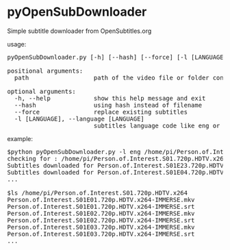 pyOpenSubDownloader
===================

Simple subtitle downloader from OpenSubtitles.org

usage:
<pre>pyOpenSubDownloader.py [-h] [--hash] [--force] [-l [LANGUAGE]] path

positional arguments:
  path                  path of the video file or folder containing videos

optional arguments:
  -h, --help            show this help message and exit
  --hash                using hash instead of filename
  --force               replace existing subtitles
  -l [LANGUAGE], --language [LANGUAGE]
                        subtitles language code like eng or fre
</pre>


example:
<pre>
$python pyOpenSubDownloader.py -l eng /home/pi/Person.of.Interest.S01.720p.HDTV.x264
checking for : /home/pi/Person.of.Interest.S01.720p.HDTV.x264
Subtitles downloaded for Person.of.Interest.S01E23.720p.HDTV.x264-DIMENSION
Subtitles downloaded for Person.of.Interest.S01E04.720p.HDTV.x264-ORENJI
...

$ls /home/pi/Person.of.Interest.S01.720p.HDTV.x264
Person.of.Interest.S01E01.720p.HDTV.x264-IMMERSE.mkv
Person.of.Interest.S01E01.720p.HDTV.x264-IMMERSE.srt
Person.of.Interest.S01E02.720p.HDTV.x264-IMMERSE.mkv
Person.of.Interest.S01E02.720p.HDTV.x264-IMMERSE.srt
Person.of.Interest.S01E03.720p.HDTV.x264-IMMERSE.mkv
Person.of.Interest.S01E03.720p.HDTV.x264-IMMERSE.srt
...
</pre>

